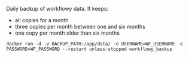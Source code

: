 Daily backup of workflowy data. It keeps:
- all copies for a month
- three copies per month between one and six months
- one copy per month older than six months 

`docker run -d -v BACKUP_PATH:/app/data/ -e USERNAME=WF_USERNAME -e PASSWORD=WF_PASSWORD --restart unless-stopped workflowy_backup`